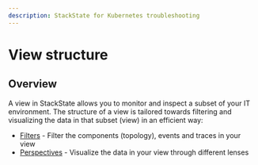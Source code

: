 ```yaml
---
description: StackState for Kubernetes troubleshooting
---
```


# View structure

## Overview

A view in StackState allows you to monitor and inspect a subset of your IT environment. The structure of a view is tailored towards filtering and visualizing the data in that subset (view) in an efficient way:

* [Filters](k8s-filters.md) - Filter the components (topology), events and traces in your view
* [Perspectives](k8s-perspectives.md) - Visualize the data in your view through different lenses